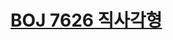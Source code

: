 # [BOJ 7626 직사각형](https://www.acmicpc.net/problem/7626)
<!--tags: compression, ds, segtree, sweeping-->
